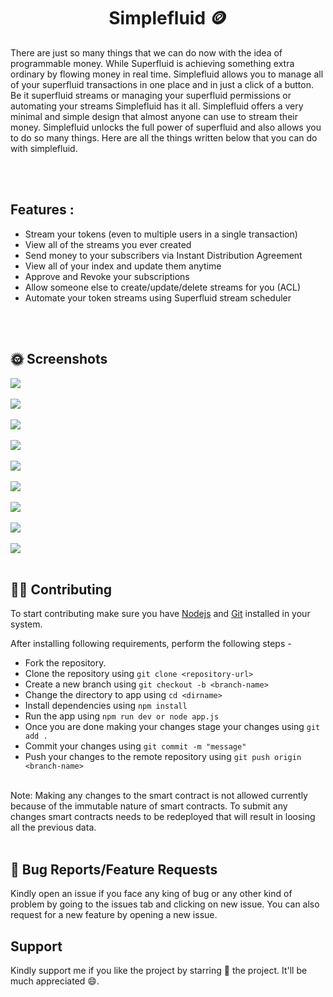 <h1 align = "center">Simplefluid 🪙</h1>


There are just so many things that we can do now with the idea of programmable money. While Superfluid is achieving something extra ordinary by flowing money in real time. Simplefluid allows you to manage all of your superfluid transactions in one place and in just a click of a button. Be it superfluid streams or managing your superfluid permissions or automating your streams Simplefluid has it all. Simplefluid offers a very minimal and simple design that almost anyone can use to stream their money. Simplefluid unlocks the full power of superfluid and also allows you to do so many things. Here are all the things written below that you can do with simplefluid.

<br />
<br />

## Features :



<ul>
<li>Stream your tokens (even to multiple users in a single transaction)</li>
<li>View all of the streams you ever created</li>
<li>Send money to your subscribers via Instant Distribution Agreement</li>
<li>View all of your index and update them anytime</li>
<li>Approve and Revoke your subscriptions</li>
<li>Allow someone else to create/update/delete streams for you (ACL)</li>
<li>Automate your token streams using Superfluid stream scheduler</li>
</ul>


<br />
<br />

## 🌞 Screenshots

<img src = "https://github.com/VaibhavArora19/Simplefluid/frontend/public/Screenshot1.png" align = "center" />

<br />
<br />


<img src = "https://github.com/VaibhavArora19/Simplefluid/frontend/public/Screenshot2.png" align = "center" />

<br />
<br />

<img src = "https://github.com/VaibhavArora19/Simplefluid/frontend/public/Screenshot3.png" align = "center" />

<br />
<br />

<img src = "https://github.com/VaibhavArora19/Simplefluid/frontend/public/Screenshot4.png" align = "center" />

<br />
<br />

<img src = "https://github.com/VaibhavArora19/Simplefluid/frontend/public/Screenshot5.png" align = "center" />

<br />
<br />

<img src = "https://github.com/VaibhavArora19/Simplefluid/frontend/public/Screenshot6.png" align = "center" />

<br />
<br />

<img src = "https://github.com/VaibhavArora19/Simplefluid/frontend/public/Screenshot7.png" align = "center" />

<br />
<br />

<img src = "https://github.com/VaibhavArora19/Simplefluid/frontend/public/Screenshot8.png" align = "center" />

<br />
<br />

<img src = "https://github.com/VaibhavArora19/Simplefluid/frontend/public/Screenshot9.png" align = "center" />

<br />
<br />

## 👩‍🔧 Contributing

To start contributing make sure you have <a href = "https://nodejs.org/en/download/">Nodejs</a> and <a href = "https://git-scm.com/">Git</a> installed in your system.

 After installing following requirements, perform the following steps -

 - Fork the repository.
 - Clone the repository using `git clone <repository-url>`
 - Create a new branch using `git checkout -b <branch-name>`
 - Change the directory to app using `cd <dirname>`
 - Install dependencies using `npm install`
 - Run the app using `npm run dev or node app.js`
 - Once you are done making your changes stage your changes using `git add .`
 - Commit your changes using `git commit -m "message"`
 - Push your changes to the remote repository using `git push origin <branch-name>`


<br />
Note: Making any changes to the smart contract is not allowed currently because of the immutable nature of smart contracts. To submit any changes smart contracts needs to be redeployed that will result in loosing all the previous data.

<br/>
<br/>

## 🤔 Bug Reports/Feature Requests

Kindly open an issue if you face any king of bug or any other kind of problem by going to the issues tab and clicking on new issue. You can also request for a new feature by opening a new issue.

## Support

Kindly support me if you like the project by starring 🌟 the project. It'll be much appreciated 😄.

